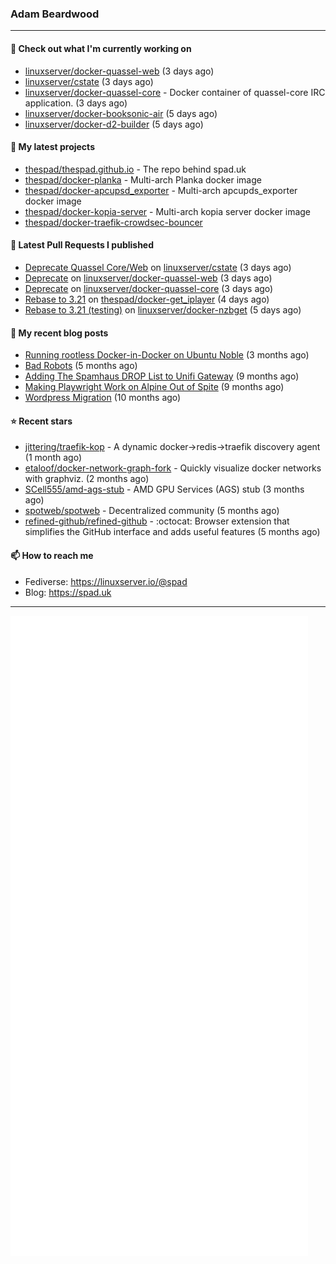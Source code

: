 ### Adam Beardwood
---
#### 👷 Check out what I'm currently working on

- [linuxserver/docker-quassel-web](https://github.com/linuxserver/docker-quassel-web) (3 days ago)
- [linuxserver/cstate](https://github.com/linuxserver/cstate) (3 days ago)
- [linuxserver/docker-quassel-core](https://github.com/linuxserver/docker-quassel-core) - Docker container of quassel-core IRC application. (3 days ago)
- [linuxserver/docker-booksonic-air](https://github.com/linuxserver/docker-booksonic-air) (5 days ago)
- [linuxserver/docker-d2-builder](https://github.com/linuxserver/docker-d2-builder) (5 days ago)

#### 🌱 My latest projects

- [thespad/thespad.github.io](https://github.com/thespad/thespad.github.io) - The repo behind spad.uk
- [thespad/docker-planka](https://github.com/thespad/docker-planka) - Multi-arch Planka docker image
- [thespad/docker-apcupsd_exporter](https://github.com/thespad/docker-apcupsd_exporter) - Multi-arch apcupds_exporter docker image
- [thespad/docker-kopia-server](https://github.com/thespad/docker-kopia-server) - Multi-arch kopia server docker image 
- [thespad/docker-traefik-crowdsec-bouncer](https://github.com/thespad/docker-traefik-crowdsec-bouncer)

#### 🔨 Latest Pull Requests I published

- [Deprecate Quassel Core/Web](https://github.com/linuxserver/cstate/pull/247) on [linuxserver/cstate](https://github.com/linuxserver/cstate) (3 days ago)
- [Deprecate](https://github.com/linuxserver/docker-quassel-web/pull/19) on [linuxserver/docker-quassel-web](https://github.com/linuxserver/docker-quassel-web) (3 days ago)
- [Deprecate](https://github.com/linuxserver/docker-quassel-core/pull/56) on [linuxserver/docker-quassel-core](https://github.com/linuxserver/docker-quassel-core) (3 days ago)
- [Rebase to 3.21](https://github.com/thespad/docker-get_iplayer/pull/56) on [thespad/docker-get_iplayer](https://github.com/thespad/docker-get_iplayer) (4 days ago)
- [Rebase to 3.21 (testing)](https://github.com/linuxserver/docker-nzbget/pull/170) on [linuxserver/docker-nzbget](https://github.com/linuxserver/docker-nzbget) (5 days ago)

#### 📜 My recent blog posts

- [Running rootless Docker-in-Docker on Ubuntu Noble](https://www.spad.uk/posts/rootless-dind-noble/) (3 months ago)
- [Bad Robots](https://www.spad.uk/posts/bad-robots/) (5 months ago)
- [Adding The Spamhaus DROP List to Unifi Gateway](https://www.spad.uk/posts/adding-spamhaus-drop-list-to-unifi-gateway/) (9 months ago)
- [Making Playwright Work on Alpine Out of Spite](https://www.spad.uk/posts/making-playwright-work-on-alpine-out-of-spite/) (9 months ago)
- [Wordpress Migration](https://www.spad.uk/posts/wordpress-migration/) (10 months ago)

#### ⭐ Recent stars

- [jittering/traefik-kop](https://github.com/jittering/traefik-kop) - A dynamic docker-&gt;redis-&gt;traefik discovery agent (1 month ago)
- [etaloof/docker-network-graph-fork](https://github.com/etaloof/docker-network-graph-fork) - Quickly visualize docker networks with graphviz. (2 months ago)
- [SCell555/amd-ags-stub](https://github.com/SCell555/amd-ags-stub) - AMD GPU Services (AGS) stub (3 months ago)
- [spotweb/spotweb](https://github.com/spotweb/spotweb) - Decentralized community (5 months ago)
- [refined-github/refined-github](https://github.com/refined-github/refined-github) - :octocat: Browser extension that simplifies the GitHub interface and adds useful features (5 months ago)

#### 📫 How to reach me
- Fediverse: https://linuxserver.io/@spad
- Blog: https://spad.uk
---
<img src="https://raw.githubusercontent.com/thespad/thespad/main/github-metrics.svg">
